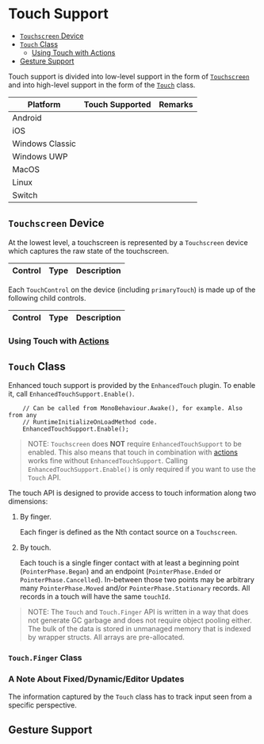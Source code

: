 # Touch Support

* [`Touchscreen` Device](#touchscreen-device)
* [`Touch` Class](#touch-class)
    * [Using Touch with Actions](#using-touch-with-actions)
* [Gesture Support](#gesture-support)

Touch support is divided into low-level support in the form of [`Touchscreen`](#touchscreen-device) and into high-level support in the form of the [`Touch`](#touch-class) class.

|Platform|Touch Supported|Remarks|
|--------|---------------|-------|
|Android||
|iOS||
|Windows Classic||
|Windows UWP||
|MacOS||
|Linux||
|Switch||

## `Touchscreen` Device

At the lowest level, a touchscreen is represented by a `Touchscreen` device which captures the raw state of the touchscreen.

|Control|Type|Description|
|-------|----|-----------|

Each `TouchControl` on the device (including `primaryTouch`) is made up of the following child controls.

|Control|Type|Description|
|-------|----|-----------|

### Using Touch with [Actions](Actions.md)

## `Touch` Class

Enhanced touch support is provided by the `EnhancedTouch` plugin. To enable it, call `EnhancedTouchSupport.Enable()`.

```
    // Can be called from MonoBehaviour.Awake(), for example. Also from any
    // RuntimeInitializeOnLoadMethod code.
    EnhancedTouchSupport.Enable();
```

>NOTE: `Touchscreen` does __NOT__ require `EnhancedTouchSupport` to be enabled. This also means that touch in combination with [actions](Actions.md) works fine without `EnhancedTouchSupport`. Calling `EnhancedTouchSupport.Enable()` is only required if you want to use the `Touch` API.

The touch API is designed to provide access to touch information along two dimensions:

1. By finger.

   Each finger is defined as the Nth contact source on a `Touchscreen`.
2. By touch.

   Each touch is a single finger contact with at least a beginning point (`PointerPhase.Began`) and an endpoint (`PointerPhase.Ended` or `PointerPhase.Cancelled`). In-between those two points may be arbitrary many `PointerPhase.Moved` and/or `PointerPhase.Stationary` records. All records in a touch will have the same `touchId`.

>NOTE: The `Touch` and `Touch.Finger` API is written in a way that does not generate GC garbage and does not require object pooling either. The bulk of the data is stored in unmanaged memory that is indexed by wrapper structs. All arrays are pre-allocated.

### `Touch.Finger` Class

### A Note About Fixed/Dynamic/Editor Updates

The information captured by the `Touch` class has to track input seen from a specific perspective.

## Gesture Support
